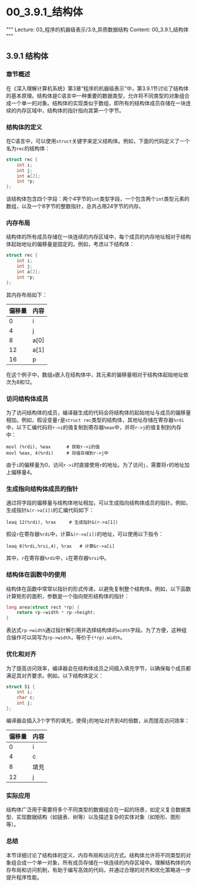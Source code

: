 # 00_3.9.1_结构体

"""
Lecture: 03_程序的机器级表示/3.9_异质数据结构
Content: 00_3.9.1_结构体
"""

## 3.9.1 结构体

### 章节概述
在《深入理解计算机系统》第3章“程序的机器级表示”中，第3.9.1节讨论了结构体的基本原理。结构体是C语言中一种重要的数据类型，允许将不同类型的对象组合成一个单一的对象。结构体的实现类似于数组，即所有的结构体成员存储在一块连续的内存区域中，结构体的指针指向其第一个字节。

### 结构体的定义
在C语言中，可以使用`struct`关键字来定义结构体。例如，下面的代码定义了一个名为`rec`的结构体：
```c
struct rec {
    int i;
    int j;
    int a[2];
    int *p;
};
```
该结构体包含四个字段：两个4字节的`int`类型字段，一个包含两个`int`类型元素的数组，以及一个8字节的整数指针，总共占用24字节的内存。

### 内存布局
结构体的所有成员存储在一块连续的内存区域中，每个成员的内存地址相对于结构体起始地址的偏移量是固定的。例如，考虑以下结构体：
```c
struct rec {
    int i;
    int j;
    int a[2];
    int *p;
};
```
其内存布局如下：

| 偏移量   | 内容     |
|--------|--------|
| 0      | i      |
| 4      | j      |
| 8      | a[0]   |
| 12     | a[1]   |
| 16     | p      |

在这个例子中，数组`a`嵌入在结构体中，其元素的偏移量相对于结构体起始地址依次为8和12。

### 访问结构体成员
为了访问结构体的成员，编译器生成的代码会将结构体的起始地址与成员的偏移量相加。例如，假设变量`r`是`struct rec`类型的结构体，其地址存储在寄存器`%rdi`中，以下汇编代码将`r->i`的值复制到寄存器`%eax`中，并将`r->j`的值复制到内存中：
```assembly
movl (%rdi), %eax      # 获取r->i的值
movl %eax, 4(%rdi)     # 将值存储到r->j中
```
由于`i`的偏移量为0，访问`r->i`时直接使用`r`的地址。为了访问`j`，需要将`r`的地址加上偏移量4。

### 生成指向结构体成员的指针
通过将字段的偏移量与结构体地址相加，可以生成指向结构体成员的指针。例如，生成指针`&(r->a[1])`的汇编代码如下：
```assembly
leaq 12(%rdi), %rax     # 生成指针&(r->a[1])
```
假设`r`在寄存器`%rdi`中，计算`&(r->a[i])`的地址，可以使用以下指令：
```assembly
leaq 8(%rdi,%rsi,4), %rax   # 计算&r->a[i]
```
其中，`r`在寄存器`%rdi`中，`i`在寄存器`%rsi`中。

### 结构体在函数中的使用
结构体在函数中常常以指针的形式传递，以避免复制整个结构体。例如，以下函数计算矩形的面积，参数是一个指向矩形结构体的指针：
```c
long area(struct rect *rp) {
    return rp->width * rp->height;
}
```
表达式`rp->width`通过指针解引用并选择结构体的`width`字段。为了方便，这种组合操作可以简写为`rp->width`，等价于`(*rp).width`。

### 优化和对齐
为了提高访问效率，编译器会在结构体成员之间插入填充字节，以确保每个成员都满足其对齐要求。例如，以下结构体定义：
```c
struct S1 {
    int i;
    char c;
    int j;
};
```
编译器会插入3个字节的填充，使得`j`的地址对齐到4的倍数，从而提高访问效率：

| 偏移量   | 内容     |
|--------|--------|
| 0      | i      |
| 4      | c      |
| 8      | 填充   |
| 12     | j      |

### 实际应用
结构体广泛用于需要将多个不同类型的数据组合在一起的场景，如定义复合数据类型、实现数据结构（如链表、树等）以及描述复杂的实体对象（如矩形、图形等）。

### 总结
本节详细讨论了结构体的定义、内存布局和访问方式。结构体允许将不同类型的对象组合成一个单一对象，所有成员存储在一块连续的内存区域中。理解结构体的内存布局和访问机制，有助于编写高效的代码，并通过合理的对齐和优化策略进一步提升程序性能。

